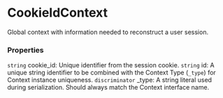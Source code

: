 # CookieIdContext
Global context with information needed to reconstruct a user session.

### Properties
`string` cookie_id: Unique identifier from the session cookie.
`string` id: A unique string identifier to be combined with the Context Type (`_type`) 
for Context instance uniqueness.
`discriminator` _type: A string literal used during serialization. Should always match the Context interface name.
